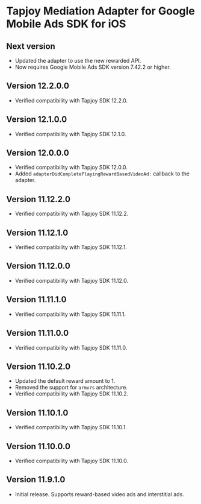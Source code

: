 # Tapjoy Mediation Adapter for Google Mobile Ads SDK for iOS

## Next version
- Updated the adapter to use the new rewarded API.
- Now requires Google Mobile Ads SDK version 7.42.2 or higher.

## Version 12.2.0.0
- Verified compatibility with Tapjoy SDK 12.2.0.

## Version 12.1.0.0
- Verified compatibility with Tapjoy SDK 12.1.0.

## Version 12.0.0.0
- Verified compatibility with Tapjoy SDK 12.0.0.
- Added `adapterDidCompletePlayingRewardBasedVideoAd:` callback to the adapter.

## Version 11.12.2.0
- Verified compatibility with Tapjoy SDK 11.12.2.

## Version 11.12.1.0
- Verified compatibility with Tapjoy SDK 11.12.1.

## Version 11.12.0.0
- Verified compatibility with Tapjoy SDK 11.12.0.

## Version 11.11.1.0
- Verified compatibility with Tapjoy SDK 11.11.1.

## Version 11.11.0.0
- Verified compatibility with Tapjoy SDK 11.11.0.

## Version 11.10.2.0
- Updated the default reward amount to 1.
- Removed the support for `armv7s` architecture.
- Verified compatibility with Tapjoy SDK 11.10.2.

## Version 11.10.1.0
- Verified compatibility with Tapjoy SDK 11.10.1.

## Version 11.10.0.0
- Verified compatibility with Tapjoy SDK 11.10.0.

## Version 11.9.1.0
- Initial release. Supports reward-based video ads and interstitial ads.
